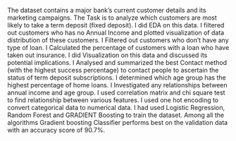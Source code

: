 The dataset contains a major bank’s current customer details and its marketing campaigns. The Task is to analyze which customers are most likely to take a term deposit (fixed deposit).
I did EDA on this data. I filtered out customers who has no Annual Income and plotted visualization of data distribution of these customers. I Filtered out customers who don’t have any type of loan. I Calculated the percentage of customers with a loan who have taken out insurance. I did Visualization on  this data and discussed its potential implications.
I Analysed and summarized the best Contact method (with the highest success percentage) to contact people to ascertain the status of term deposit subscriptions. I determined which age group has the highest percentage of home loans.
I Investigated any relationships between annual income and age group. 
I used correlation matrix and chi square test to find relationship between various features. 
I used one hot encoding to convert categorical data to numerical data. 
I had used Logistic Regression, Random Forest and GRADIENT Boosting  to train the dataset. Among all the algorithms Gradient boosting Classifier performs best on the validation data with an accuracy score of 90.7%. 
